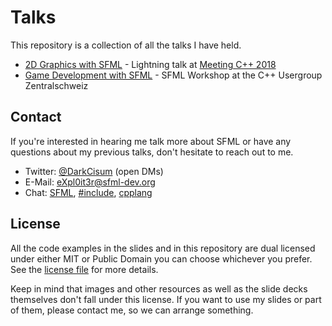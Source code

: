 # Talks

This repository is a collection of all the talks I have held.

- [2D Graphics with SFML](2018%20-%20Meeting%20C++) - Lightning talk at [Meeting C++ 2018](https://meetingcpp.com/)
- [Game Development with SFML](2019%20-%20C++%20Usergroup%20Zentralschweiz) - SFML Workshop at the C++ Usergroup Zentralschweiz

## Contact

If you're interested in hearing me talk more about SFML or have any questions about my previous talks, don't hesitate to reach out to me.

- Twitter: [@DarkCisum](https://twitter.com/DarkCisum) (open DMs)
- E-Mail: eXpl0it3r@sfml-dev.org
- Chat: [SFML](https://discord.gg/nr4X7Fh), [#include](https://www.includecpp.org/), [cpplang](http://cpplang.slack.com)

## License

All the code examples in the slides and in this repository are dual licensed under either MIT or Public Domain you can choose whichever you prefer. See the [license file](LICENSE.md) for more details.

Keep in mind that images and other resources as well as the slide decks themselves don't fall under this license. If you want to use my slides or part of them, please contact me, so we can arrange something.